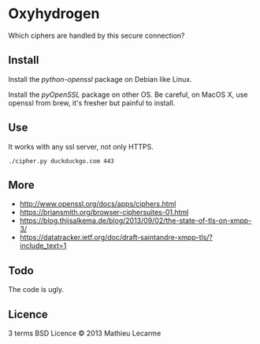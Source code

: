 Oxyhydrogen
===========

Which ciphers are handled by this secure connection?

Install
-------

Install the _python-openssl_ package on Debian like Linux.

Install the _pyOpenSSL_ package on other OS. Be careful, on MacOS X, use openssl from brew, it's fresher but painful to install.

Use
---

It works with any ssl server, not only HTTPS.

    ./cipher.py duckduckgo.com 443


More
----

 * http://www.openssl.org/docs/apps/ciphers.html
 * https://briansmith.org/browser-ciphersuites-01.html
 * https://blog.thijsalkema.de/blog/2013/09/02/the-state-of-tls-on-xmpp-3/
 * https://datatracker.ietf.org/doc/draft-saintandre-xmpp-tls/?include_text=1


Todo
----

The code is ugly.

Licence
-------

3 terms BSD Licence © 2013 Mathieu Lecarme
